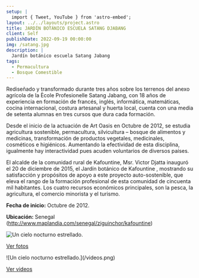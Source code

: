 ```yaml
---
setup: |
  import { Tweet, YouTube } from 'astro-embed';
layout: ../../layouts/project.astro
title: JARDÍN BOTÁNICO ESCUELA SATANG DJABANG
client: Self
publishDate: 2022-09-19 00:00:00
img: /satang.jpg
description: |
  Jardín botánico escuela Satang Jabang
tags:
  - Permacultura
  - Bosque Comestible
---
```


Rediseñado y transformado durante tres años sobre los terrenos del anexo agrícola de la Ècole Profesionelle Satang Jabang, con 18 años de experiencia en formación de francés, inglés, informática, matemáticas, cocina internacional, costura artesanal y huerta local, cuenta con una media de setenta alumnas en tres cursos que dura cada formación.
<center><YouTube id="https://www.youtube.com/watch?v=WbFjN_XP9po" /></center>
Desde el inicio de la actuación de Art Oasis en Octubre de 2012, se estudia agricultura sostenible, permacultura, silvicultura – bosque de alimentos y medicinas, transformación de productos vegetales, medicinales, cosméticos e higiénicos. Aumentando la efectividad de esta disciplina, igualmente hay interactividad pues acuden voluntarios de diversos países.

El alcalde de la comunidad rural de Kafountine, Msr. Victor Djatta inauguró el 20 de diciembre de 2015, el Jardín botánico de Kafountine , mostrando su satisfacción y propósitos de apoyo a este proyecto auto-sostenible, que eleva el rango de la formación profesional de esta comunidad de cincuenta mil habitantes. Los cuatro recursos económicos principales, son la pesca, la agricultura, el comercio minorista y el turismo.

**Fecha de inicio:** Octubre de 2012.

**Ubicación:** Senegal (http://www.maplandia.com/senegal/ziguinchor/kafountine)

![Un cielo nocturno estrellado.](/fotos.png)
<p>
  <a class="subHeader" href="/gallery">Ver fotos</a>
</p>
![Un cielo nocturno estrellado.](/videos.png)
<p>
  <a class="subHeader" href="https://www.youtube.com/channel/UC-J1epsdvSyG8o6yQR2xRJQ/videos">Ver videos</a>
</p>